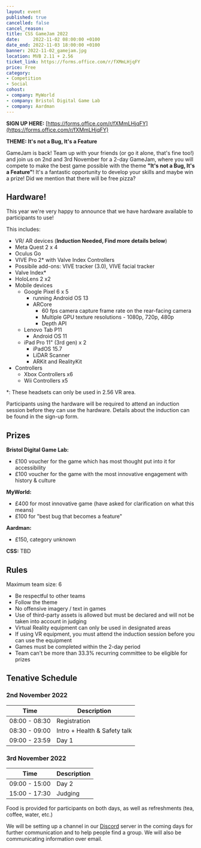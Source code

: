 ```yaml
---
layout: event
published: true
cancelled: false
cancel_reason:
title: CSS GameJam 2022
date:     2022-11-02 08:00:00 +0100
date_end: 2022-11-03 18:00:00 +0100
banner: 2022-11-02_gamejam.jpg
location: MVB 2.11 + 2.56
ticket_link: https://forms.office.com/r/fXMmLHjqFY
price: Free
category:
- Competition
- Social
cohost:
- company: MyWorld
- company: Bristol Digital Game Lab
- company: Aardman
---
```


**SIGN UP HERE:** [https://forms.office.com/r/fXMmLHjqFY](https://forms.office.com/r/fXMmLHjqFY)

**THEME: It's not a Bug, It's a Feature**

GameJam is back! Team up with your friends (or go it alone, that's fine too!) and join us on 2nd and 3rd November for a 2-day GameJam, where you will compete to make the best game possible with the theme **"It's not a Bug, It's a Feature"**! It's a fantastic opportunity to develop your skills and maybe win a prize! Did we mention that there will be free pizza?

## Hardware!

This year we're very happy to announce that we have hardware available to participants to use!

This includes: 
-  VR/ AR devices (**Induction Needed, Find more details below**)
  -  Meta Quest 2 x 4
  -  Oculus Go
  -  VIVE Pro 2\* with Valve Index Controllers
  -  Possibile add-ons: VIVE tracker (3.0), VIVE facial tracker
  -  Valve Index\*
  -  HoloLens 2 x2
- Mobile devices
  - Google Pixel 6 x 5 
    - running Android OS 13
    - ARCore
      - 60 fps camera capture frame rate on the rear-facing camera
      - Multiple GPU texture resolutions - 1080p, 720p, 480p
      - Depth API
  - Lenovo Tab P11
    - Android OS 11
  - iPad Pro 11" (3rd gen) x 2
    - iPadOS 15.7
    - LiDAR Scanner
    - ARKit and RealityKit
- Controllers
  - Xbox Controllers x6
  - Wii Controllers x5

\*: These headsets can only be used in 2.56 VR area.

Participants using the hardware will be required to attend an induction session before they can use the hardware. Details about the induction can be found in the sign-up form.

## Prizes

**Bristol Digital Game Lab:**
- £100 voucher for the game which has most thought put into it for accessibility
- £100 voucher for the game with the most innovative engagement with history & culture

**MyWorld:**
- £400 for most innovative game (have asked for clarification on what this means)
- £100 for "best bug that becomes a feature"

**Aardman:**
- £150, category unknown

**CSS:**
TBD

## Rules

Maximum team size: 6
* Be respectful to other teams
* Follow the theme
* No offensive imagery / text in games
* Use of third-party assets is allowed but must be declared and will not be taken into account in judging
* Virtual Reality equipment can only be used in designated areas
* If using VR equipment, you must attend the induction session before you can use the equipment
* Games must be completed within the 2-day period
* Team can't be more than 33.3% recurring committee to be eligible for prizes

## Tenative Schedule

### 2nd November 2022

| Time          | Description                  |
| ------------- | ---------------------------- |
| 08:00 - 08:30 | Registration                 |
| 08:30 - 09:00 | Intro + Health & Safety talk |
| 09:00 - 23:59 | Day 1                        |

### 3rd November 2022

| Time          | Description |
| ------------- | ----------- |
| 09:00 - 15:00 | Day 2       |
| 15:00 - 17:30 | Judging     |

Food is provided for participants on both days, as well as refreshments (tea, coffee, water, etc.)

We will be setting up a channel in our [Discord](https://discord.gg/nYwbhf8) server in the coming days for further communication and to help people find a group. We will also be communicating information over email.

<!-- Gromit was here -->